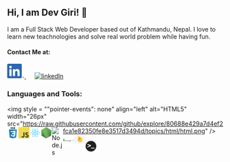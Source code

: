 ## Hi, I am Dev Giri! 👋
I am a Full Stack Web Developer based out of Kathmandu, Nepal. I love to learn new teachnologies and solve real world problem while having fun.

#### Contact Me at:<br/>
 <a href="https://www.linkedin.com/in/devgiri0082/" target="_blank"> <img src ="./linkedIn.png" alt = "linkedIn" width = "40px"> </a>
 &nbsp;&nbsp;&nbsp;&nbsp;
 <a href="mailto: devgiri0082@gamil.com" target="_blank"> <img src ="https://static.wikia.nocookie.net/logopedia/images/d/d8/Gmail_2020.svg/revision/latest/scale-to-width-down/543?cb=20201124061831" alt = "linkedIn" width = "40px"> </a>
 
 ### Languages and Tools:

<img style = ""pointer-events": none" align="left" alt="HTML5" width="26px" src="https://raw.githubusercontent.com/github/explore/80688e429a7d4ef2fca1e82350fe8e3517d3494d/topics/html/html.png" />
<img align="left" alt="CSS3" width="26px" src="https://raw.githubusercontent.com/github/explore/80688e429a7d4ef2fca1e82350fe8e3517d3494d/topics/css/css.png" />
<img align="left" alt="JavaScript" width="26px" src="https://raw.githubusercontent.com/github/explore/80688e429a7d4ef2fca1e82350fe8e3517d3494d/topics/javascript/javascript.png"/>
<img align="left" alt="React" width="26px" src="https://raw.githubusercontent.com/github/explore/80688e429a7d4ef2fca1e82350fe8e3517d3494d/topics/react/react.png" />
<img align="left" alt="Node.js" width="26px" src="https://raw.githubusercontent.com/github/explore/80688e429a7d4ef2fca1e82350fe8e3517d3494d/topics/nodejs/nodejs.png" />
<img align="left" alt="Node.js" width="26px" src="https://external-content.duckduckgo.com/iu/?u=https%3A%2F%2Fw7.pngwing.com%2Fpngs%2F925%2F447%2Fpng-transparent-express-js-node-js-javascript-mongodb-node-js-text-trademark-logo.png&f=1&nofb=1" />
<img align="left" alt="MongoDB" width="26px" src="https://raw.githubusercontent.com/github/explore/80688e429a7d4ef2fca1e82350fe8e3517d3494d/topics/mongodb/mongodb.png" />
<img align="left" alt="Firebase" width="26px" src="https://github.com/thunder775/change_to_thunder775/blob/master/images/firebase-1.jpg?raw=true" />



<img align="left" alt="Terminal" width="26px" src="https://raw.githubusercontent.com/github/explore/80688e429a7d4ef2fca1e82350fe8e3517d3494d/topics/terminal/terminal.png" />

<br />
  <!--
**devgiri0082/devgiri0082** is a ✨ _special_ ✨ repository because its `README.md` (this file) appears on your GitHub profile.

Here are some ideas to get you started:

- 🔭 I’m currently working on ...
- 🌱 I’m currently learning ...
- 👯 I’m looking to collaborate on ...
- 🤔 I’m looking for help with ...
- 💬 Ask me about ...
- 📫 How to reach me: ...
- 😄 Pronouns: ...
- ⚡ Fun fact: ...
-->
